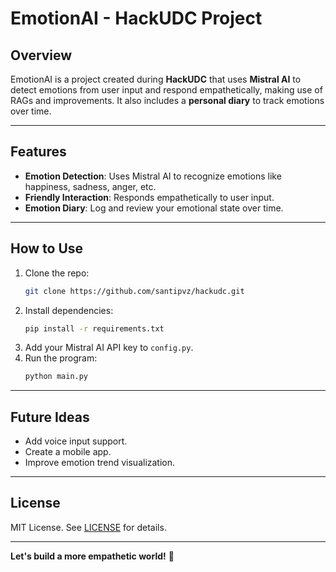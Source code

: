 # EmotionAI - HackUDC Project

## Overview  
EmotionAI is a project created during **HackUDC** that uses **Mistral AI** to detect emotions from user input and respond empathetically, making use of RAGs and improvements. It also includes a **personal diary** to track emotions over time.  

---

## Features  
- **Emotion Detection**: Uses Mistral AI to recognize emotions like happiness, sadness, anger, etc.  
- **Friendly Interaction**: Responds empathetically to user input.  
- **Emotion Diary**: Log and review your emotional state over time.  

---

## How to Use  
1. Clone the repo:  
   ```bash  
   git clone https://github.com/santipvz/hackudc.git  
   ```  
2. Install dependencies:  
   ```bash  
   pip install -r requirements.txt  
   ```  
3. Add your Mistral AI API key to `config.py`.  
4. Run the program:  
   ```bash  
   python main.py  
   ```  

---

## Future Ideas  
- Add voice input support.  
- Create a mobile app.  
- Improve emotion trend visualization.  

---

## License  
MIT License. See [LICENSE](LICENSE) for details.  

---

**Let's build a more empathetic world!** 🚀
